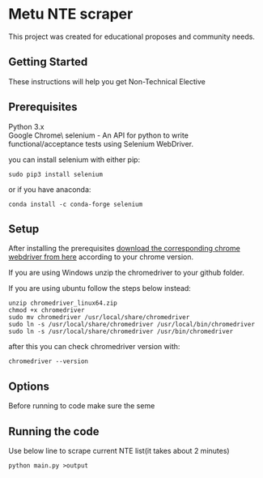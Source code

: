 # Metu NTE scraper
This project was created for educational proposes and community needs.
## Getting Started
These instructions will help you get Non-Technical Elective
## Prerequisites
Python 3.x\
Google Chrome\ 
selenium - An API for python to write functional/acceptance tests using Selenium WebDriver.

you can install selenium with either pip:
```
sudo pip3 install selenium
```
or if you have anaconda:
```
conda install -c conda-forge selenium
```
## Setup
After installing the prerequisites [download the corresponding chrome webdriver from here](https://chromedriver.chromium.org/downloads) according to your chrome version. 

If you are using Windows unzip the chromedriver to your github folder. 

If you are using ubuntu follow the steps below instead:
```
unzip chromedriver_linux64.zip
chmod +x chromedriver
sudo mv chromedriver /usr/local/share/chromedriver
sudo ln -s /usr/local/share/chromedriver /usr/local/bin/chromedriver
sudo ln -s /usr/local/share/chromedriver /usr/bin/chromedriver
```
after this you can check chromedriver version with:
```
chromedriver --version
```
## Options
Before running to code make sure the seme
## Running the code
Use below line to scrape current NTE list(it takes about 2 minutes)
```
python main.py >output
```
